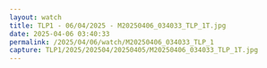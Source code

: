 ```yaml
---
layout: watch
title: TLP1 - 06/04/2025 - M20250406_034033_TLP_1T.jpg
date: 2025-04-06 03:40:33
permalink: /2025/04/06/watch/M20250406_034033_TLP_1
capture: TLP1/2025/202504/20250405/M20250406_034033_TLP_1T.jpg
---
```

